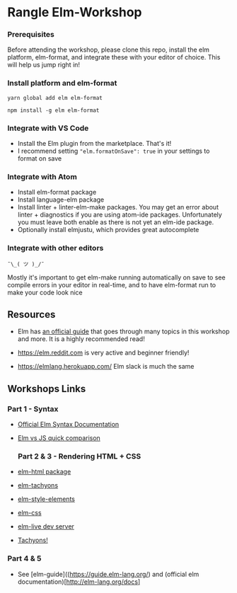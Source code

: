 # Rangle Elm-Workshop

### Prerequisites

Before attending the workshop, please clone this repo, install the elm platform,
elm-format, and integrate these with your editor of choice. This will help us
jump right in!

### Install platform and elm-format

`yarn global add elm elm-format`

`npm install -g elm elm-format`

### Integrate with VS Code

* Install the Elm plugin from the marketplace. That's it!
* I recommend setting `"elm.formatOnSave": true` in your settings to format on
  save

### Integrate with Atom

* Install elm-format package
* Install language-elm package
* Install linter + linter-elm-make packages. You may get an error about linter +
  diagnostics if you are using atom-ide packages. Unfortunately you must leave
  both enable as there is not yet an elm-ide package.
* Optionally install elmjustu, which provides great autocomplete

### Integrate with other editors

`¯\_( ツ )_/¯`

Mostly it's important to get elm-make running automatically on save to see
compile errors in your editor in real-time, and to have elm-format run to make
your code look nice

## Resources

* Elm has [an official guide](https://guide.elm-lang.org/) that goes through
  many topics in this workshop and more. It is a highly recommended read!

* https://elm.reddit.com is very active and beginner friendly!
* https://elmlang.herokuapp.com/ Elm slack is much the same

## Workshops Links

### Part 1 - Syntax

* [Official Elm Syntax Documentation](http://elm-lang.org/docs/syntax)
* [Elm vs JS quick comparison](http://elm-lang.org/docs/from-javascript)

  ### Part 2 & 3 - Rendering HTML + CSS

* [elm-html package](http://package.elm-lang.org/packages/elm-lang/html/latest/)

* [elm-tachyons](http://package.elm-lang.org/packages/justgage/tachyons-elm/latest/Tachyons)
* [elm-style-elements](http://package.elm-lang.org/packages/mdgriffith/style-elements/latest)

* [elm-css](https://github.com/rtfeldman/elm-css)
* [elm-live dev server](https://github.com/tomekwi/elm-live)
* [Tachyons!](http://tachyons.io/)

### Part 4 & 5

* See [elm-guide]((https://guide.elm-lang.org/) and (official elm
  documentation)[http://elm-lang.org/docs]
